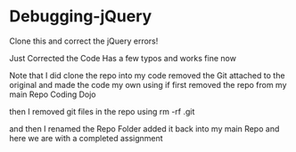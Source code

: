 Debugging-jQuery
================

Clone this and correct the jQuery errors!


Just Corrected the Code 
Has a few typos and works fine now

Note that I did clone the repo into my code removed the Git attached to the original and made the code my own
using 
if first removed the repo from my main Repo Coding Dojo

then I removed git files in the repo using 
rm -rf .git 

and then I renamed the Repo Folder
added it back into my main Repo and here we are with a completed assignment